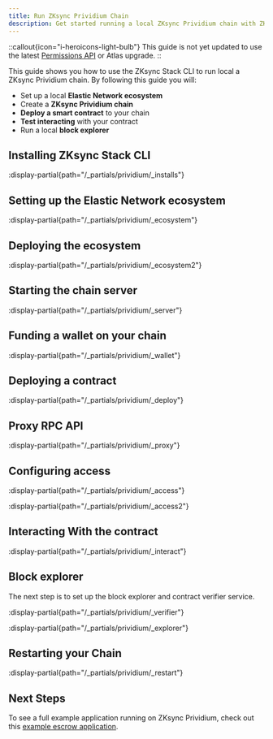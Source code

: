 ```yaml
---
title: Run ZKsync Prividium Chain
description: Get started running a local ZKsync Prividium chain with ZKsync Stack.
---
```


::callout{icon="i-heroicons-light-bulb"}
This guide is not yet updated to use the latest [Permissions API](/zk-stack/prividium/permissions-overview) or Atlas upgrade.
::

This guide shows you how to use the ZKsync Stack CLI to run local a ZKsync Prividium chain.
By following this guide you will:

- Set up a local **Elastic Network ecosystem**
- Create a **ZKsync Prividium chain**
- **Deploy a smart contract** to your chain
- **Test interacting** with your contract
- Run a local **block explorer**

## Installing ZKsync Stack CLI

:display-partial{path="/_partials/prividium/_installs"}

## Setting up the Elastic Network ecosystem

:display-partial{path="/_partials/prividium/_ecosystem"}

## Deploying the ecosystem

:display-partial{path="/_partials/prividium/_ecosystem2"}

## Starting the chain server

:display-partial{path="/_partials/prividium/_server"}

## Funding a wallet on your chain

:display-partial{path="/_partials/prividium/_wallet"}

## Deploying a contract

:display-partial{path="/_partials/prividium/_deploy"}

## Proxy RPC API

:display-partial{path="/_partials/prividium/_proxy"}

## Configuring access

:display-partial{path="/_partials/prividium/_access"}

:display-partial{path="/_partials/prividium/_access2"}

## Interacting With the contract

:display-partial{path="/_partials/prividium/_interact"}

## Block explorer

The next step is to set up the block explorer and contract verifier service.

:display-partial{path="/_partials/prividium/_verifier"}

:display-partial{path="/_partials/prividium/_explorer"}

## Restarting your Chain

:display-partial{path="/_partials/prividium/_restart"}

## Next Steps

To see a full example application running on ZKsync Prividium,
check out this [example escrow application](https://github.com/JackHamer09/interop-escrow-double-zero/tree/single-chain-demo).
